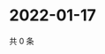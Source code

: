 # 2022-01-17

共 0 条

<!-- BEGIN WEIBO -->
<!-- 最后更新时间 Mon Jan 17 2022 02:17:06 GMT+0800 (China Standard Time) -->

<!-- END WEIBO -->
